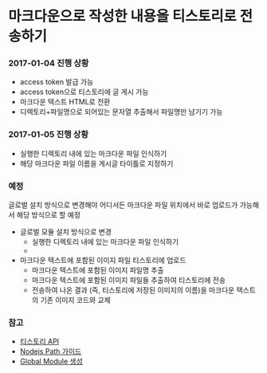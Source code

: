 # 마크다운으로 작성한 내용을 티스토리로 전송하기

### 2017-01-04 진행 상황
* access token 발급 가능
* access token으로 티스토리에 글 게시 가능
* 마크다운 텍스트 HTML로 전환
* 디렉토리+파일명으로 되어있는 문자열 추출해서 파일명만 남기기 가능

### 2017-01-05 진행 상황
* 실행한 디렉토리 내에 있는 마크다운 파일 인식하기
* 해당 마크다운 파일 이름을 게시글 타이틀로 지정하기

### 예정
글로벌 설치 방식으로 변경해야 어디서든 마크다운 파일 위치에서 바로 업로드가 가능해서 해당 방식으로 할 예정

* 글로벌 모듈 설치 방식으로 변경 
  - 실행한 디렉토리 내에 있는 마크다운 파일 인식하기
  - 
* 마크다운 텍스트에 포함된 이미지 파일 티스토리에 업로드
  - 마크다운 텍스트에 포함된 이미지 파일명 추출
  - 마크다운 텍스트에 포함된 이미지 파일들 추출하여 티스토리에 전송
  - 전송하여 나온 결과 (즉, 티스토리에 저장된 이미지의 이름)을 마크다운 텍스트의 기존 이미지 코드와 교체

### 참고
* [티스토리 API](http://www.tistory.com/guide/api/post)
* [Nodejs Path 가이드](https://nodejs.org/api/path.html#path_windows_vs_posix)
* [Global Module 생성](https://bretkikehara.wordpress.com/2013/05/02/nodejs-creating-your-first-global-module/)